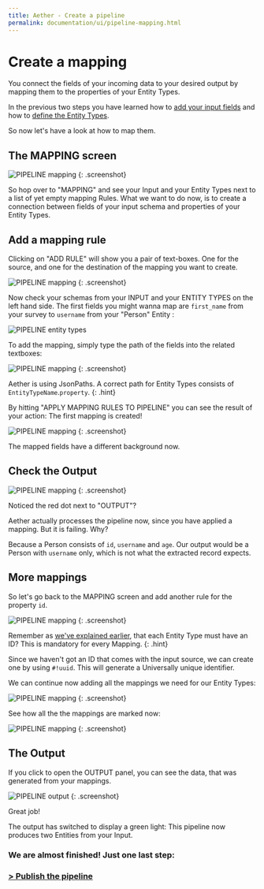```yaml
---
title: Aether - Create a pipeline
permalink: documentation/ui/pipeline-mapping.html
---
```



# Create a mapping

You connect the fields of your incoming data to your desired output by mapping them to the properties of your Entity Types.

In the previous two steps you have learned how to [add your input fields](pipeline-input.html) and how to [define the Entity Types](pipeline-output.html).

So now let's have a look at how to map them.


## The MAPPING screen 

![PIPELINE mapping](../../images/screenshots/mapping-start.png)
{: .screenshot}

So hop over to "MAPPING" and see your Input and your Entity Types next to a list of yet empty mapping Rules.
What we want to do now, is to create a connection between fields of your input schema and properties of your Entity Types.

## Add a mapping rule

Clicking on "ADD RULE" will show you a pair of text-boxes. One for the source, and one for the destination of the mapping you want to create.

![PIPELINE mapping](../../images/screenshots/mapping-rule-start.png)
{: .screenshot}

Now check your schemas from your INPUT and your ENTITY TYPES on the left hand side. The first fields you might wanna map are `first_name` from your survey to `username` from your "Person" Entity :

![PIPELINE entity types](../../images/screenshots/mapping-rule-1.png)

To add the mapping, simply type the path of the fields into the related textboxes:

![PIPELINE mapping](../../images/screenshots/mapping-rule-2.png)
{: .screenshot}

Aether is using JsonPaths. A correct path for Entity Types consists of `EntityTypeName`.`property`.
{: .hint}

By hitting "APPLY MAPPING RULES TO PIPELINE" you can see the result of your action: The first mapping is created!

![PIPELINE mapping](../../images/screenshots/mapping-rule-applied.png)
{: .screenshot}

The mapped fields have a different background now.

## Check the Output

![PIPELINE mapping](../../images/screenshots/output-red.png)
{: .screenshot}

Noticed the red dot next to "OUTPUT"?

Aether actually processes the pipeline now, since you have applied a mapping. But it is failing. Why?

Because a Person consists of `id`, `username` and `age`. Our output would be a Person with `username` only, which is not what the extracted record expects.

## More mappings

So let's go back to the MAPPING screen and add another rule for the property `id`.

![PIPELINE mapping](../../images/screenshots/mapping-rule-3.png)
{: .screenshot}

Remember as [we've explained earlier](pipeline-output#add-an-entity-type), that each Entity Type must have an ID? This is mandatory for every Mapping.
{: .hint}

Since we haven't got an ID that comes with the input source, we can create one by using `#!uuid`. This will generate a Universally unique identifier.

We can continue now adding all the mappings we need for our Entity Types:

![PIPELINE mapping](../../images/screenshots/mapping-rule-4.png)
{: .screenshot}

See how all the the mappings are marked now:

![PIPELINE mapping](../../images/screenshots/mapping-rule-5.png)
{: .screenshot}

## The Output

If you click to open the OUTPUT panel, you can see the data, that was generated from your mappings.

![PIPELINE output](../../images/screenshots/output.png)
{: .screenshot}

Great job!

The output has switched to display a green light:
This pipeline now produces two Entities from your Input.

### We are almost finished! Just one last step: 
### [> Publish the pipeline](pipeline-publish.html)
